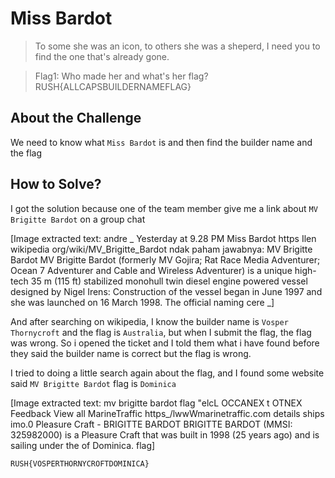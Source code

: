 # Miss Bardot
> To some she was an icon, to others she was a sheperd, I need you to find the one that's already gone.

> Flag1: Who made her and what's her flag?
> RUSH{ALLCAPSBUILDERNAMEFLAG}

## About the Challenge
We need to know what `Miss Bardot` is and then find the builder name and the flag

## How to Solve?
I got the solution because one of the team member give me a link about `MV Brigitte Bardot` on a group chat


[Image extracted text: andre _
Yesterday at 9.28 PM
Miss Bardot
https Ilen wikipedia org/wiki/MV_Brigitte_Bardot
ndak paham jawabnya:
MV Brigitte Bardot
MV Brigitte Bardot (formerly MV Gojira; Rat Race Media
Adventurer; Ocean 7 Adventurer and Cable and Wireless
Adventurer) is a unique high-tech 35 m (115 ft) stabilized monohull
twin diesel engine powered vessel designed by Nigel Irens:
Construction of the vessel began in June 1997 and she was
launched on 16 March 1998. The official naming cere _]


And after searching on wikipedia, I know the builder name is `Vosper Thornycroft` and the flag is `Australia`, but when I submit the flag, the flag was wrong. So i opened the ticket and I told them what i have found before they said the builder name is correct but the flag is wrong.

I tried to doing a little search again about the flag, and I found some website said `MV Brigitte Bardot` flag is `Dominica`


[Image extracted text: mv brigitte bardot flag
"elcL
OCCANEX
t
OTNEX
Feedback
View all
MarineTraffic
https_/lwwWmarinetraffic.com
details
ships
imo.0
Pleasure Craft -
BRIGITTE BARDOT
BRIGITTE BARDOT (MMSI: 325982000) is a Pleasure Craft that was built in 1998 (25
years ago) and is sailing under the
of Dominica.
flag]


```
RUSH{VOSPERTHORNYCROFTDOMINICA}
```